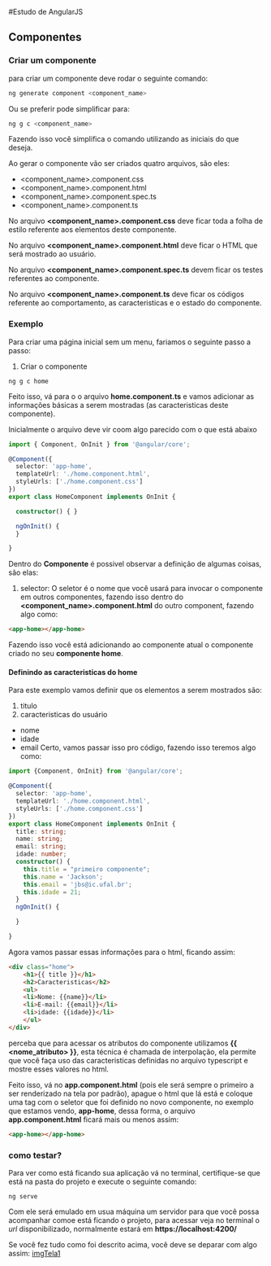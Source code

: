 #Estudo de AngularJS

## Componentes
### Criar um componente
para criar um componente deve rodar o seguinte comando:
```sh
ng generate component <component_name>
```
Ou se preferir pode simplificar para:
```sh 
ng g c <component_name>
```
Fazendo isso você simplifica o comando utilizando as iniciais do que deseja.

Ao gerar o componente vão ser criados quatro arquivos, são eles:

  - <component_name>.component.css
  - <component_name>.component.html
  - <component_name>.component.spec.ts
  - <component_name>.component.ts
 
No arquivo **<component_name>.component.css** deve ficar toda a folha de estilo referente aos elementos deste componente.

No arquivo **<component_name>.component.html** deve ficar o HTML  que será mostrado ao usuário.

No arquivo **<component_name>.component.spec.ts** devem ficar os testes referentes ao componente.

No arquivo **<component_name>.component.ts** deve ficar os códigos referente ao comportamento, as caracteristicas e o estado do componente.

### Exemplo

Para criar uma página inicial sem um menu, fariamos o seguinte passo a passo:

1. Criar o componente
```angular-cli
ng g c home
```
Feito isso, vá para o o arquivo **home.component.ts** e vamos adicionar as informações básicas a serem mostradas (as caracteristicas deste componente).

Inicialmente o arquivo deve vir coom algo parecido com o que está abaixo 
```ts 
import { Component, OnInit } from '@angular/core';

@Component({
  selector: 'app-home',
  templateUrl: './home.component.html',
  styleUrls: ['./home.component.css']
})
export class HomeComponent implements OnInit {

  constructor() { }

  ngOnInit() {
  }

}

``` 

Dentro do **Componente** é possivel observar a definição de algumas coisas, são elas:
1. selector: O seletor é o nome que você usará para invocar o componente em outros componentes, fazendo isso dentro do 
**<component_name>.component.html** do outro component, fazendo algo como:
```html
<app-home></app-home>
```
Fazendo isso você está adicionando ao componente atual o componente criado no seu **componente home**.

#### Definindo as caracteristicas do home
Para este exemplo vamos definir que os elementos a serem mostrados são: 
1. titulo
2. caracteristicas do usuário
  - nome
  - idade
  - email
Certo, vamos passar isso pro código, fazendo isso teremos algo como:

```ts 
import {Component, OnInit} from '@angular/core';

@Component({
  selector: 'app-home',
  templateUrl: './home.component.html',
  styleUrls: ['./home.component.css']
})
export class HomeComponent implements OnInit {
  title: string;
  name: string;
  email: string;
  idade: number;
  constructor() {
    this.title = "primeiro componente";
    this.name = 'Jackson';
    this.email = 'jbs@ic.ufal.br';
    this.idade = 21;
  }
  ngOnInit() {

  }

}
``` 

Agora vamos passar essas informações para o html, ficando assim:
```html
<div class="home">
    <h1>{{ title }}</h1>
    <h2>Caracteristicas</h2>
    <ul>
    <li>Nome: {{name}}</li>
    <li>E-mail: {{email}}</li>
    <li>idade: {{idade}}</li>
    </ul>
</div>
```
perceba que para acessar os atributos do componente utilizamos **{{ <nome_atributo> }}**, esta técnica é chamada de 
interpolação, ela permite que você faça uso das caracteristicas definidas no arquivo typescript e mostre esses valores 
no html. 

Feito isso, vá no **app.component.html** (pois ele será sempre o primeiro a ser renderizado na tela por padrão), apague o html que lá está e coloque uma tag com o seletor que foi definido no novo componente, no exemplo que estamos vendo, **app-home**, dessa forma, o arquivo **app.component.html** ficará mais ou menos assim:
```html
<app-home></app-home>
``` 

### como testar?
Para ver como está ficando sua aplicação vá no terminal, certifique-se que está na pasta do projeto e execute o seguinte comando:
```angularcli
ng serve
```
Com ele será emulado em usua máquina um servidor para que você possa acompanhar comoe está ficando o projeto, para acessar veja no terminal o _*url*_ disponibilizado, normalmente estará em **https://localhost:4200/** 

Se você fez tudo como foi descrito acima, você deve se deparar com algo assim:
[imgTela1](screenshots/screenshot_tela1.png)

